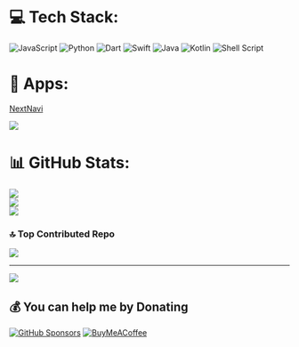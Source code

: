 
# 💻 Tech Stack:
![JavaScript](https://img.shields.io/badge/javascript-%23323330.svg?style=for-the-badge&logo=javascript&logoColor=%23F7DF1E) ![Python](https://img.shields.io/badge/python-3670A0?style=for-the-badge&logo=python&logoColor=ffdd54) ![Dart](https://img.shields.io/badge/dart-%230175C2.svg?style=for-the-badge&logo=dart&logoColor=white) ![Swift](https://img.shields.io/badge/swift-F54A2A?style=for-the-badge&logo=swift&logoColor=white) ![Java](https://img.shields.io/badge/java-%23ED8B00.svg?style=for-the-badge&logo=openjdk&logoColor=white) ![Kotlin](https://img.shields.io/badge/kotlin-%237F52FF.svg?style=for-the-badge&logo=kotlin&logoColor=white) ![Shell Script](https://img.shields.io/badge/shell_script-%23121011.svg?style=for-the-badge&logo=gnu-bash&logoColor=white)

# 🛒 Apps:

[NextNavi](https://nextnavi.github.io/)

[![](https://github.com/user-attachments/assets/b6ecea07-3b85-4d62-b3a5-6b01da016386)](https://apps.apple.com/app/conningtower/id6446080475)


# 📊 GitHub Stats:
![](https://github-readme-stats.vercel.app/api?username=andychucs&theme=dark&hide_border=true&include_all_commits=true&count_private=true)<br/>
![](https://github-readme-streak-stats.herokuapp.com/?user=andychucs&theme=dark&hide_border=true)<br/>
![](https://github-readme-stats.vercel.app/api/top-langs/?username=andychucs&theme=dark&hide_border=true&include_all_commits=true&count_private=true&layout=compact)

### 🔝 Top Contributed Repo
![](https://github-contributor-stats.vercel.app/api?username=andychucs&limit=5&theme=dark&combine_all_yearly_contributions=true)

---
[![](https://visitcount.itsvg.in/api?id=andychucs&icon=0&color=0)](https://visitcount.itsvg.in)

  ## 💰 You can help me by Donating
  [![GitHub Sponsors](https://img.shields.io/github/sponsors/andychucs?style=for-the-badge&logo=github)](https://github.com/sponsors/andychucs)
  [![BuyMeACoffee](https://img.shields.io/badge/Buy%20Me%20a%20Coffee-ffdd00?style=for-the-badge&logo=buy-me-a-coffee&logoColor=black)](https://buymeacoffee.com/vk8pdcwxyjy) 

  
<!-- Proudly created with GPRM ( https://gprm.itsvg.in ) -->
